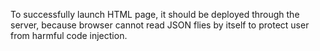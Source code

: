 To successfully launch HTML page, it should be deployed through the server, because browser cannot read JSON flies by itself to protect user from harmful code injection.
